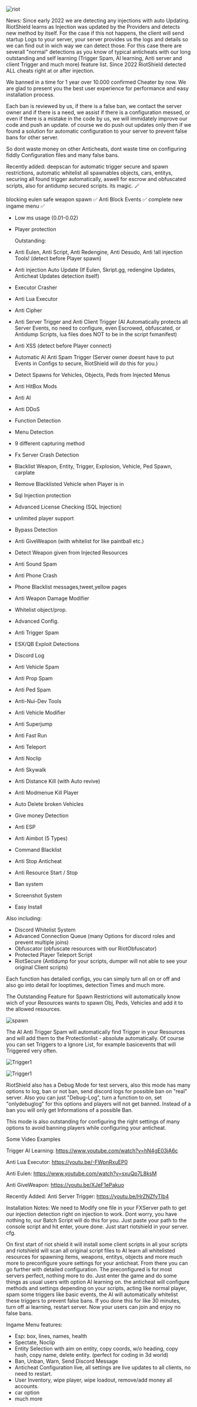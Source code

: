
![riot](https://i.ibb.co/yYc81zW/Riot.png)


News:
Since early 2022 we are detecting any injections with auto Updating. RiotShield learns as Injection was updated by the Providers and detects new method by itself. For the case if this not happens, the client will send startup Logs to your server, your server provides us the logs and details so we can find out in wich way we can detect those. For this case there are severall "normal" detections as you know of typical anticheats with our long outstanding and self learning (Trigger Spam, AI learning, Anti server and client Trigger and much more) feature list.  Since 2022 RiotShield detected ALL cheats right at or after injection.

We banned in a time for 1 year over 10.000 confirmed Cheater by now.
We are glad to present you the best user experience for performance and easy installation process. 

Each ban is reviewed by us, if there is a false ban, we contact the server owner and if there is a need, we assist if there is a configuration messed, or even if there is a mistake in the code by us, we will immidately improve our code and push an update. of course we do push out updates only then if we found a solution for automatic configuration to your server to prevent false bans for other server. 

So dont waste money on other Anticheats, dont waste time on configuring fiddly Configuration files and many false bans. 

Recently added: deepscan for automatic trigger secure and spawn restrictions, automatic whitelist all spawnables objects, cars, entitys, securing all found trigger automatically, aswell for escrow and obfuscated scripts, also for antidump secured scripts. its magic. 🪄

blocking eulen safe weapon spawn ✅ 
Anti Block Events ✅
complete new ingame menu ✅

+ Low ms usage (0.01-0.02)
+ Player protection

  Outstanding:
+ Anti Eulen, Anti Script, Anti Redengine, Anti Desudo, Anti !all injection Tools! (detect before Player spawn)

  
+ Anti injection Auto Update (If Eulen, Skript.gg, redengine Updates, Anticheat Updates detection itself) 

  
+ Executor Crasher
+ Anti Lua Executor
+ Anti Cipher
+ Anti Server Trigger and Anti Client Trigger (AI Automatically protects all Server Events, no need to configure, even Escrowed, obfuscated, or Antidump Scripts, lua files does NOT to be in the script fxmanifest)
+ Anti XSS (detect before Player connect)

  
+ Automatic AI Anti Spam Trigger (Server owner doesnt have to put Events in Configs to secure, RiotShield will do this for you.)
+ Detect Spawns for Vehicles, Objects, Peds from Injected Menus

+ Anti HitBox Mods
+ Anti AI
+ Anti DDoS
+ Function Detection
+ Menu Detection
+ 9 different capturing method
+ Fx Server Crash Detection
+ Blacklist Weapon, Entity, Trigger, Explosion, Vehicle, Ped Spawn, carplate
+ Remove Blacklisted Vehicle when Player is in
+ Sql Injection protection 
+ Advanced License Checking (SQL Injection)
+ unlimited player support
+ Bypass Detection
+ Anti GiveWeapon (with whitelist for like paintball etc.) 
+ Detect Weapon given from Injected Resources
+ Anti Sound Spam
+ Anti Phone Crash
+ Phone Blacklist messages,tweet,yellow pages
+ Anti Weapon Damage Modifier 
+ Whitelist object/prop.
+ Advanced Config.
+ Anti Trigger Spam
+ ESX/QB Exploit Detections
+ Discord Log
+ Anti Vehicle Spam
+ Anti Prop Spam
+ Anti Ped Spam
+ Anti-Nui-Dev Tools
+ Anti Vehicle Modifier
+ Anti Superjump
+ Anti Fast Run
+ Anti Teleport
+ Anti Noclip 
+ Anti Skywalk
+ Anti Distance Kill (with Auto revive) 
+ Anti Modmenue Kill Player
+ Auto Delete broken Vehicles
+ Give money Detection 
+ Anti ESP
+ Anti Aimbot (5 Types) 
+ Command Blacklist
+ Anti Stop Anticheat
+ Anti Resource Start / Stop
+ Ban system
+ Screenshot System
+ Easy Install

Also including:
+ Discord Whitelist System
+ Advanced Connection Queue (many Options for discord roles and prevent multiple joins)
+ Obfuscator (obfuscate resources with our RiotObfuscator)
+ Protected Player Teleport Script 
+ RiotSecure (Antidump for your scripts, dumper will not able to see your original Client scripts)
 
Each function has detailed configs, you can simply turn all on or off and also go into detail for looptimes, detection Times and much more. 

The Outstanding Feature for Spawn Restrictions will automatically know wich of your Resources wants to spawn Obj, Peds, Vehicles and add it to the allowed resources.

![spawn](https://i.postimg.cc/Bn1BpkSS/spawnai.png)

The AI Anti Trigger Spam will automatically find Trigger in your Resources and will add them to the Protectionlist - absolute automatically.
Of course you can set Triggers to a Ignore List, for example basicevents that will Triggered very often.

![Trigger1](https://i.ibb.co/5FNWN5F/aitrigger.png)

![Trigger1](https://i.ibb.co/mTJYVcb/aitriggeractiv.png)


RiotShield also has a Debug Mode for test servers, also this mode has many options to log, ban or not ban, send discord logs for possible ban on "real" server.
Also you can just "Debug-Log", turn a function to on, set "onlydebuglog" for this options and players will not get banned. Instead of a ban you will only get Informations of a possible Ban.

This mode is also outstanding for configuring the right settings of many options to avoid banning players while configuring your anticheat.

Some Video Examples

Trigger AI Learning: https://www.youtube.com/watch?v=hN4gE03jA6c

Anti Lua Executor: https://youtu.be/-FWpnRxuEP0

Anti Eulen: https://www.youtube.com/watch?v=sxuQp7L8ksM

Anti GiveWeapon: https://youtu.be/XJeF1ePakuo


Recently Added:
Anti Server Trigger: https://youtu.be/HrZNZfyTIb4

Installation Notes:
We need to Modify one file in your FXServer path to get our injection detection right on injection to work.
Dont worry, you have nothing to, our Batch Script will do this for you. Just paste your path to the console script and hit enter, youre done. 
Just start riotshield in your server. cfg. 

On first start of riot shield it will install some client scripts in all your scripts and riotshield will scan all original script files to AI learn all whitelisted resources for spawning items, weapons, entitys, objects and more much more to preconfigure youre settings for your anticheat. From there you can go further with detailed configuration. The preconfigured is for most servers perfect, nothing more to do. Just enter the game and do some things as usual users with option AI learning on. the anticheat will configure methods and settings depending on your scripts, acting like normal player, spam some triggers like basic events, the AI will automatically whitelist these triggers to prevent false bans. If you done this for like 30 minutes, turn off ai learning, restart server. 
Now your users can join and enjoy no false bans. 

Ingame Menu features:
+ Esp: box, lines, names, health
+ Spectate, Noclip
+ Entity Selection with aim on entity, copy coords, w/o heading, copy hash, copy name, delete entity. (perfect for coding in 3d world)
+ Ban, Unban, Warn, Send Discord Message
+ Anticheat Configuration live, all settings are live updates to all clients, no need to restart. 
+ User Inventory, wipe player, wipe loadout, remove/add money all accounts.
+ car option
+ much more

